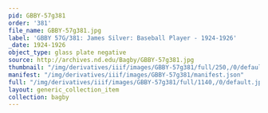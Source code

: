 ```yaml
---
pid: GBBY-57g381
order: '381'
file_name: GBBY-57g381.jpg
label: 'GBBY 57G/381: James Silver: Baseball Player - 1924-1926'
_date: 1924-1926
object_type: glass plate negative
source: http://archives.nd.edu/Bagby/GBBY-57g381.jpg
thumbnail: "/img/derivatives/iiif/images/GBBY-57g381/full/250,/0/default.jpg"
manifest: "/img/derivatives/iiif/images/GBBY-57g381/manifest.json"
full: "/img/derivatives/iiif/images/GBBY-57g381/full/1140,/0/default.jpg"
layout: generic_collection_item
collection: bagby
---
```

